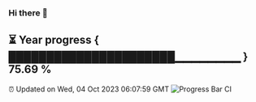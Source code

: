 ### Hi there 👋
⏳ Year progress { ██████████████████████▁▁▁▁▁▁▁▁ } 75.69 %
---
⏰ Updated on Wed, 04 Oct 2023 06:07:59 GMT
![Progress Bar CI](https://github.com/Moyi321/Moyi321/workflows/Progress%20Bar%20CI/badge.svg)
